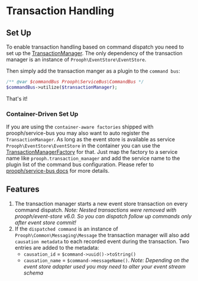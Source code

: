 # Transaction Handling

## Set Up
To enable transaction handling based on command dispatch you need to set up the [TransactionManager](src/TransactionManager.php).
The only dependency of the transaction manager is an instance of `Prooph\EventStore\EventStore`.

Then simply add the transaction manger as a plugin to the `command bus`:
```php
/** @var $commandBus Prooph\ServiceBus\CommandBus */
$commandBus->utilize($transactionManager);
```

That's it!

### Container-Driven Set Up
If you are using the `container-aware factories` shipped with prooph/service-bus you may also
want to auto register the `TransactionManager`. As long as the event store is available as service `Prooph\EventStore\EventStore` in the container you can use
the [TransactionManagerFactory](src/Container/TransactionManagerFactory.php) for that. Just map the factory to a service name like `prooph.transaction_manager` and
add the service name to the plugin list of the command bus configuration. Please refer to [prooph/service-bus docs](https://github.com/prooph/service-bus/blob/master/docs/factories.md)
for more details.

## Features

1. The transaction manager starts a new event store transaction on every command dispatch.
    *Note: Nested transactions were removed with prooph/event-store v6.0. So you can dispatch follow up commands only after event store commit!*
2. If the `dispatched command` is an instance of `Prooph\Common\Messaging\Message` the transaction manager will also add `causation metadata` to each recorded event during the transaction.
   Two entries are added to the metadata:
   - `causation_id` = `$command->uuid()->toString()`
   - `causation_name` = `$command->messageName()`.
   *Note: Depending on the event store adapter used you may need to alter your event stream schema*